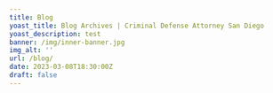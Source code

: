 ```yaml
---
title: Blog
yoast_title: Blog Archives | Criminal Defense Attorney San Diego
yoast_description: test
banner: /img/inner-banner.jpg
img_alt: ''
url: /blog/
date: 2023-03-08T18:30:00Z
draft: false
---
```

